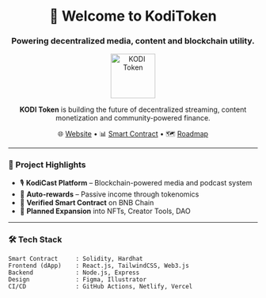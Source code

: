 <h1 align="center">👋 Welcome to KodiToken</h1>
<h3 align="center">Powering decentralized media, content and blockchain utility.</h3>

<p align="center">
  <img src="https://koditoken.com/assets/images/logo.svg" alt="KODI Token" height="90"/>
</p>

<p align="center">
  <strong>KODI Token</strong> is building the future of decentralized streaming, content monetization and community-powered finance.
</p>

<p align="center">
  🌐 <a href="https://koditoken.com">Website</a> • 📊 <a href="https://bscscan.com/token/your_contract_address">Smart Contract</a> • 🗺️ <a href="https://koditoken.com/#roadmap">Roadmap</a>
</p>

---

### 🚀 Project Highlights

- 🎙️ **KodiCast Platform** – Blockchain-powered media and podcast system  
- 🔄 **Auto-rewards** – Passive income through tokenomics  
- 🔐 **Verified Smart Contract** on BNB Chain  
- 🧩 **Planned Expansion** into NFTs, Creator Tools, DAO

---

### 🛠️ Tech Stack

```text
Smart Contract     : Solidity, Hardhat  
Frontend (dApp)    : React.js, TailwindCSS, Web3.js  
Backend            : Node.js, Express  
Design             : Figma, Illustrator  
CI/CD              : GitHub Actions, Netlify, Vercel
